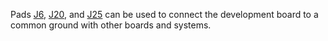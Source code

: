 Pads [J6](#quark_mcu_dev_kit_d2000/J6), [J20](#quark_mcu_dev_kit_d2000/J20),
and [J25](#quark_mcu_dev_kit_d2000/J25) can be used to connect the development
board to a common ground with other boards and systems.
